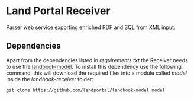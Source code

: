 Land Portal Receiver
====================


Parser web service exporting enriched RDF and SQL from XML input.

Dependencies
------------
Apart from the dependencies listed in *requirements.txt* the Receiver needs to use the [landbook-model](https://github.com/landportal/landbook-model). To install this dependency use the following command, this will download the required files into a module called *model* inside the *landbook-receiver* folder:  
    
    git clone https://github.com/landportal/landbook-model model


